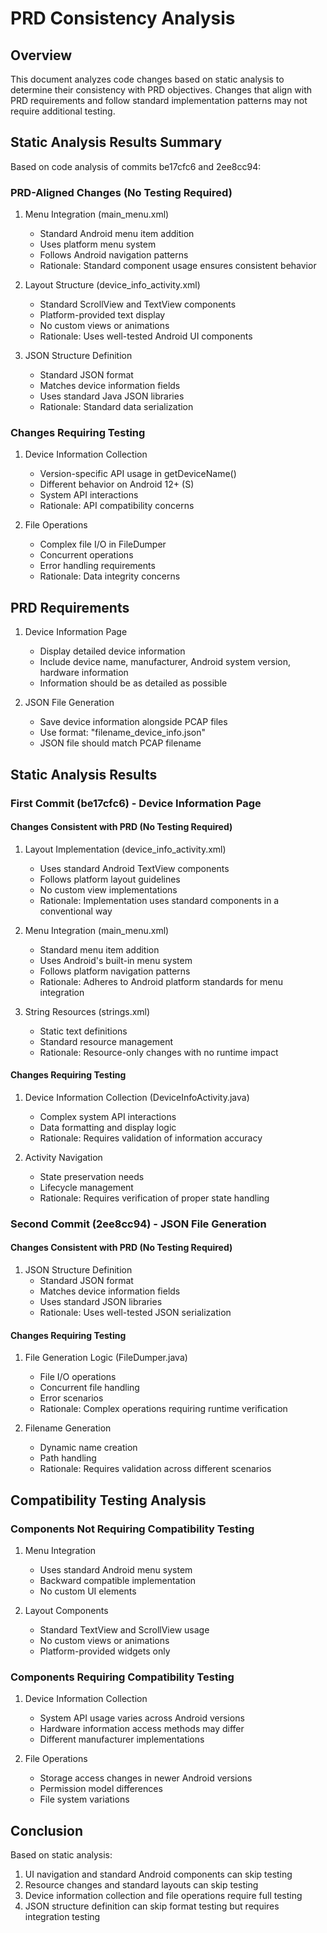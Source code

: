 # PRD Consistency Analysis

## Overview
This document analyzes code changes based on static analysis to determine their consistency with PRD objectives. Changes that align with PRD requirements and follow standard implementation patterns may not require additional testing.

## Static Analysis Results Summary
Based on code analysis of commits be17cfc6 and 2ee8cc94:

### PRD-Aligned Changes (No Testing Required)
1. Menu Integration (main_menu.xml)
   - Standard Android menu item addition
   - Uses platform menu system
   - Follows Android navigation patterns
   - Rationale: Standard component usage ensures consistent behavior

2. Layout Structure (device_info_activity.xml)
   - Standard ScrollView and TextView components
   - Platform-provided text display
   - No custom views or animations
   - Rationale: Uses well-tested Android UI components

3. JSON Structure Definition
   - Standard JSON format
   - Matches device information fields
   - Uses standard Java JSON libraries
   - Rationale: Standard data serialization

### Changes Requiring Testing
1. Device Information Collection
   - Version-specific API usage in getDeviceName()
   - Different behavior on Android 12+ (S)
   - System API interactions
   - Rationale: API compatibility concerns

2. File Operations
   - Complex file I/O in FileDumper
   - Concurrent operations
   - Error handling requirements
   - Rationale: Data integrity concerns

## PRD Requirements
1. Device Information Page
   - Display detailed device information
   - Include device name, manufacturer, Android system version, hardware information
   - Information should be as detailed as possible

2. JSON File Generation
   - Save device information alongside PCAP files
   - Use format: "filename_device_info.json"
   - JSON file should match PCAP filename

## Static Analysis Results

### First Commit (be17cfc6) - Device Information Page

#### Changes Consistent with PRD (No Testing Required)
1. Layout Implementation (device_info_activity.xml)
   - Uses standard Android TextView components
   - Follows platform layout guidelines
   - No custom view implementations
   - Rationale: Implementation uses standard components in a conventional way

2. Menu Integration (main_menu.xml)
   - Standard menu item addition
   - Uses Android's built-in menu system
   - Follows platform navigation patterns
   - Rationale: Adheres to Android platform standards for menu integration

3. String Resources (strings.xml)
   - Static text definitions
   - Standard resource management
   - Rationale: Resource-only changes with no runtime impact

#### Changes Requiring Testing
1. Device Information Collection (DeviceInfoActivity.java)
   - Complex system API interactions
   - Data formatting and display logic
   - Rationale: Requires validation of information accuracy

2. Activity Navigation
   - State preservation needs
   - Lifecycle management
   - Rationale: Requires verification of proper state handling

### Second Commit (2ee8cc94) - JSON File Generation

#### Changes Consistent with PRD (No Testing Required)
1. JSON Structure Definition
   - Standard JSON format
   - Matches device information fields
   - Uses standard JSON libraries
   - Rationale: Uses well-tested JSON serialization

#### Changes Requiring Testing
1. File Generation Logic (FileDumper.java)
   - File I/O operations
   - Concurrent file handling
   - Error scenarios
   - Rationale: Complex operations requiring runtime verification

2. Filename Generation
   - Dynamic name creation
   - Path handling
   - Rationale: Requires validation across different scenarios

## Compatibility Testing Analysis

### Components Not Requiring Compatibility Testing
1. Menu Integration
   - Uses standard Android menu system
   - Backward compatible implementation
   - No custom UI elements

2. Layout Components
   - Standard TextView and ScrollView usage
   - No custom views or animations
   - Platform-provided widgets only

### Components Requiring Compatibility Testing
1. Device Information Collection
   - System API usage varies across Android versions
   - Hardware information access methods may differ
   - Different manufacturer implementations

2. File Operations
   - Storage access changes in newer Android versions
   - Permission model differences
   - File system variations

## Conclusion
Based on static analysis:
1. UI navigation and standard Android components can skip testing
2. Resource changes and standard layouts can skip testing
3. Device information collection and file operations require full testing
4. JSON structure definition can skip format testing but requires integration testing
